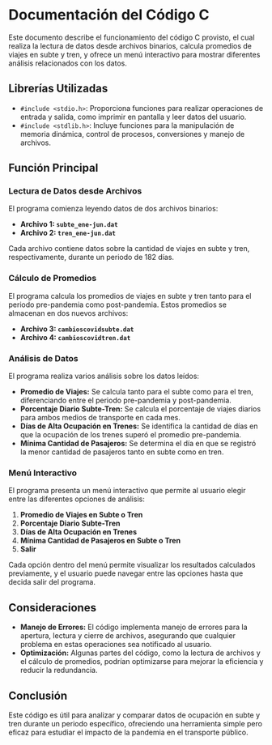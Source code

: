 # Documentación del Código C

Este documento describe el funcionamiento del código C provisto, el cual realiza la lectura de datos desde archivos binarios, calcula promedios de viajes en subte y tren, y ofrece un menú interactivo para mostrar diferentes análisis relacionados con los datos.

## Librerías Utilizadas

- `#include <stdio.h>`: Proporciona funciones para realizar operaciones de entrada y salida, como imprimir en pantalla y leer datos del usuario.
- `#include <stdlib.h>`: Incluye funciones para la manipulación de memoria dinámica, control de procesos, conversiones y manejo de archivos.

## Función Principal

### Lectura de Datos desde Archivos

El programa comienza leyendo datos de dos archivos binarios:
- **Archivo 1: `subte_ene-jun.dat`**
- **Archivo 2: `tren_ene-jun.dat`**

Cada archivo contiene datos sobre la cantidad de viajes en subte y tren, respectivamente, durante un periodo de 182 días.

### Cálculo de Promedios

El programa calcula los promedios de viajes en subte y tren tanto para el periodo pre-pandemia como post-pandemia. Estos promedios se almacenan en dos nuevos archivos:
- **Archivo 3: `cambioscovidsubte.dat`**
- **Archivo 4: `cambioscovidtren.dat`**

### Análisis de Datos

El programa realiza varios análisis sobre los datos leídos:
- **Promedio de Viajes:** Se calcula tanto para el subte como para el tren, diferenciando entre el periodo pre-pandemia y post-pandemia.
- **Porcentaje Diario Subte-Tren:** Se calcula el porcentaje de viajes diarios para ambos medios de transporte en cada mes.
- **Días de Alta Ocupación en Trenes:** Se identifica la cantidad de días en que la ocupación de los trenes superó el promedio pre-pandemia.
- **Mínima Cantidad de Pasajeros:** Se determina el día en que se registró la menor cantidad de pasajeros tanto en subte como en tren.

### Menú Interactivo

El programa presenta un menú interactivo que permite al usuario elegir entre las diferentes opciones de análisis:

1. **Promedio de Viajes en Subte o Tren**
2. **Porcentaje Diario Subte-Tren**
3. **Días de Alta Ocupación en Trenes**
4. **Mínima Cantidad de Pasajeros en Subte o Tren**
5. **Salir**

Cada opción dentro del menú permite visualizar los resultados calculados previamente, y el usuario puede navegar entre las opciones hasta que decida salir del programa.

## Consideraciones

- **Manejo de Errores:** El código implementa manejo de errores para la apertura, lectura y cierre de archivos, asegurando que cualquier problema en estas operaciones sea notificado al usuario.
- **Optimización:** Algunas partes del código, como la lectura de archivos y el cálculo de promedios, podrían optimizarse para mejorar la eficiencia y reducir la redundancia.

## Conclusión

Este código es útil para analizar y comparar datos de ocupación en subte y tren durante un periodo específico, ofreciendo una herramienta simple pero eficaz para estudiar el impacto de la pandemia en el transporte público.

